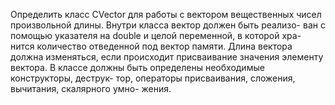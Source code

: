 Определить класс CVector для работы с вектором вещественных
чисел произвольной длины. Внутри класса вектор должен быть реализо-
ван с помощью указателя на double и целой переменной, в которой хра-
нится количество отведенной под вектор памяти. Длина вектора должна
изменяться, если происходит присваивание значения элементу вектора.
В классе должны быть определены необходимые конструкторы, деструк-
тор, операторы присваивания, сложения, вычитания, скалярного умно-
жения.
